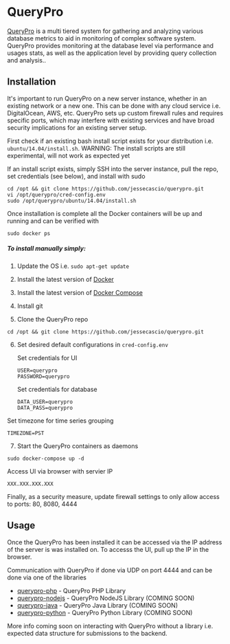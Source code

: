 QueryPro 
===========

[QueryPro](http://jessesnet.com/portfolio) is a multi tiered system for gathering and analyzing various database metrics to aid in monitoring of complex software system.  QueryPro provides monitoring at the database level via performance and usages stats, as well as the application level by providing query collection and analysis..

Installation
------------

It's important to run QueryPro on a new server instance, whether in an existing network or a new one.  This can be done with any cloud service i.e. DigitalOcean, AWS, etc.  QueryPro sets up custom firewall rules and requires specific ports, which may interfere with existing services and have broad security implications for an existing server setup.

First check if an existing bash install script exists for your distribution i.e. ```ubuntu/14.04/install.sh```.  WARNING: The install scripts are still experimental, will not work as expected yet 

If an install script exists, simply SSH into the server instance, pull the repo, set credentials (see below), and install with sudo
```
cd /opt && git clone https://github.com/jessecascio/querypro.git
vi /opt/querypro/cred-config.env
sudo /opt/querypro/ubuntu/14.04/install.sh
```

Once installation is complete all the Docker containers will be up and running and can be verified with
```
sudo docker ps
```

##### To install manually simply:

1. Update the OS i.e. ```sudo apt-get update```
2. Install the latest version of [Docker](https://docs.docker.com/installation/ubuntulinux/)
3. Install the latest version of [Docker Compose](https://docs.docker.com/compose/install/)
4. Install git

5. Clone the QueryPro repo
```
cd /opt && git clone https://github.com/jessecascio/querypro.git
```

6. Set desired default configurations in ```cred-config.env```

   Set credentials for UI  
   ```  
   USER=querypro
   PASSWORD=querypro
   ```  

   Set credentials for database  
   ```  
   DATA_USER=querypro
   DATA_PASS=querypro
   ```  

Set timezone for time series grouping
```
TIMEZONE=PST
```

7. Start the QueryPro containers as daemons
```
sudo docker-compose up -d
```

Access UI via browser with servier IP
```
XXX.XXX.XXX.XXX
```

Finally, as a security measure, update firewall settings to only allow access to ports: 80, 8080, 4444

Usage
------

Once the QueryPro has been installed it can be accessed via the IP address of the server is was installed on.  To accesss the UI, pull up the IP in the browser.

Communication with QueryPro if done via UDP on port 4444 and can be done via one of the libraries

* [querypro-php](https://github.com/jessecascio/querypro-php) - QueryPro PHP Library
* [querypro-nodejs](#) - QueryPro NodeJS Library (COMING SOON)
* [querypro-java](#)  - QueryPro Java Library (COMING SOON)
* [querypro-python](#)  - QueryPro Python Library (COMING SOON)

More info coming soon on interacting with QueryPro without a library i.e. expected data structure for submissions to the backend.
